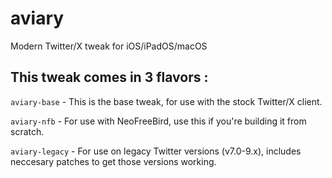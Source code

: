 # aviary
Modern Twitter/X tweak for iOS/iPadOS/macOS

## This tweak comes in 3 flavors :

`aviary-base` - This is the base tweak, for use with the stock Twitter/X client.

`aviary-nfb` - For use with NeoFreeBird, use this if you're building it from scratch.

`aviary-legacy` - For use on legacy Twitter versions (v7.0-9.x), includes neccesary patches to get those versions working.
